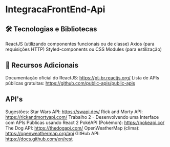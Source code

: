 # IntegracaFrontEnd-Api

## 🛠 Tecnologias e Bibliotecas
  ReactJS (utilizando componentes funcionais ou de classe)
  Axios (para requisições HTTP)
  Styled-components ou CSS Modules (para estilização)

## 📖 Recursos Adicionais
  Documentação oficial do ReactJS: https://pt-br.reactjs.org/
  Lista de APIs públicas gratuitas: https://github.com/public-apis/public-apis

 ## API's
  Sugestões:
    Star Wars API: https://swapi.dev/
    Rick and Morty API: https://rickandmortyapi.com/
    Trabalho 2 - Desenvolvendo uma Interface com APIs Públicas usando React 2
    PokéAPI (Pokémon): https://pokeapi.co/
    The Dog API: https://thedogapi.com/
    OpenWeatherMap (clima): https://openweathermap.org/api
    GitHub API: https://docs.github.com/en/rest